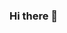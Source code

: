 ### Hi there 👋

<!--
**pallottom/pallottom** is a ✨ _special_ ✨ repository because its `README.md` (this file) appears on your GitHub profile.

Here are some ideas to get you started:

- 🔭 I’m currently working as Data Science coach at Spiced-Academy  / Neuefische :fish:
- 😄 Pronouns: she/her
- ⚡ Fun fact: ...
-->
